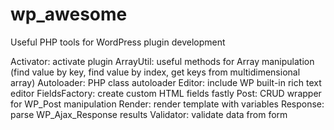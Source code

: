 # wp_awesome
Useful PHP tools for WordPress plugin development

Activator: activate plugin 
ArrayUtil:	useful methods for Array manipulation (find value by key, find value by index, get keys from multidimensional array)
Autoloader:	PHP class autoloader
Editor:	include WP built-in rich text editor
FieldsFactory: create custom HTML fields fastly
Post:	CRUD wrapper for WP_Post manipulation
Render:	render template with variables
Response:	parse WP_Ajax_Response results
Validator: validate data from form
